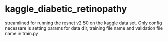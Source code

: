 # kaggle_diabetic_retinopathy
streamlined for running the resnet v2 50 on the kaggle data set. Only config necessare is setting params for data dir, training file name and validation file name in train.py
